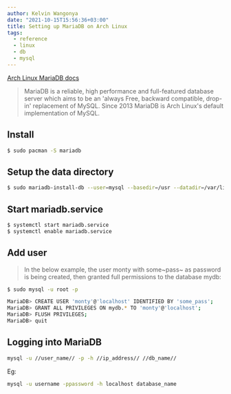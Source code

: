 ```yaml
---
author: Kelvin Wangonya
date: "2021-10-15T15:56:36+03:00"
title: Setting up MariaDB on Arch Linux
tags:
  - reference
  - linux
  - db
  - mysql
---
```


[Arch Linux MariaDB docs](https://wiki.archlinux.org/title/MariaDB)

> MariaDB is a reliable, high performance and full-featured database
> server which aims to be an \'always Free, backward compatible,
> drop-in\' replacement of MySQL. Since 2013 MariaDB is Arch Linux\'s
> default implementation of MySQL.

## Install

```{.bash org-language="sh"}
$ sudo pacman -S mariadb
```

## Setup the data directory

```{.bash org-language="sh"}
$ sudo mariadb-install-db --user=mysql --basedir=/usr --datadir=/var/lib/mysql
```

## Start mariadb.service

```{.bash org-language="sh"}
$ systemctl start mariadb.service
$ systemctl enable mariadb.service
```

## Add user

> In the below example, the user monty with some~pass~ as password is
> being created, then granted full permissions to the database mydb:

```{.bash org-language="sh"}
$ sudo mysql -u root -p

MariaDB> CREATE USER 'monty'@'localhost' IDENTIFIED BY 'some_pass';
MariaDB> GRANT ALL PRIVILEGES ON mydb.* TO 'monty'@'localhost';
MariaDB> FLUSH PRIVILEGES;
MariaDB> quit
```

## Logging into MariaDB

```{.bash org-language="sh"}
mysql -u //user_name// -p -h //ip_address// //db_name//
```

Eg:

```{.bash org-language="sh"}
mysql -u username -ppassword -h localhost database_name
```
